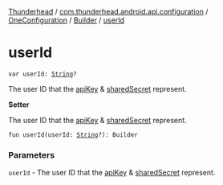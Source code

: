 [Thunderhead](../../../index.md) / [com.thunderhead.android.api.configuration](../../index.md) / [OneConfiguration](../index.md) / [Builder](index.md) / [userId](./user-id.md)

# userId

`var userId: `[`String`](https://kotlinlang.org/api/latest/jvm/stdlib/kotlin/-string/index.html)`?`

The user ID that the [apiKey](api-key.md) &amp; [sharedSecret](shared-secret.md) represent.

**Setter**

The user ID that the [apiKey](api-key.md) &amp; [sharedSecret](shared-secret.md) represent.

`fun userId(userId: `[`String`](https://kotlinlang.org/api/latest/jvm/stdlib/kotlin/-string/index.html)`?): Builder`

### Parameters

`userId` - The user ID that the [apiKey](api-key.md) &amp; [sharedSecret](shared-secret.md) represent.
